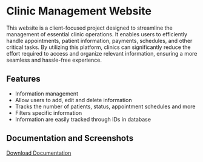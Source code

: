 
# Clinic Management Website

This website is a client-focused project designed to streamline the management of essential clinic operations. It enables users to efficiently handle appointments, patient information, payments, schedules, and other critical tasks. By utilizing this platform, clinics can significantly reduce the effort required to access and organize relevant information, ensuring a more seamless and hassle-free experience. 





## Features

- Information management 
- Allow users to add, edit and delete information
- Tracks the number of patients, status, appointment schedules and more
- Filters specific information 
- Information are easily tracked through IDs in database


## Documentation and Screenshots

[Download Documentation](https://drive.google.com/drive/folders/1jMfjVz0x3OotPpHKir7b5xgak5p-Fc5Z?usp=sharing)

